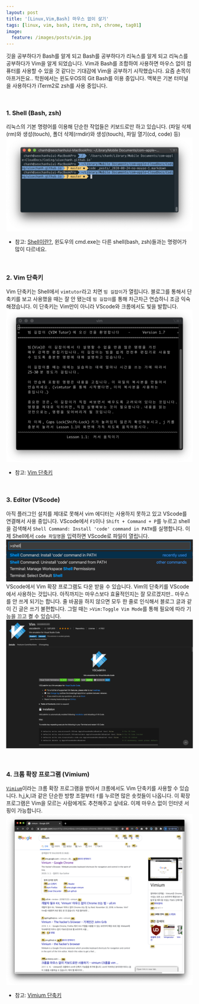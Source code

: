 ```yaml
---
layout: post
title: '[Linux,Vim,Bash] 마우스 없이 살기'
tags: [linux, vim, bash, iterm, zsh, chrome, tag01]
image:
  feature: /images/posts/vim.jpg
---
```


깃을 공부하다가 Bash를 알게 되고 Bash를 공부하다가 리눅스를 알게 되고 리눅스를 공부하다가 Vim을 알게 되었습니다. Vim과 Bash를 조합하여 사용하면 마우스 없이 컴퓨터를 사용할 수 있을 것 같다는 기대감에 Vim을 공부하기 시작했습니다. 요즘 손목이 아프거든요..
학원에서는 윈도우OS의 Git Bash를 이용 중입니다. 맥북은 기본 터미널을 사용하다가 iTerm2로 zsh를 사용 중입니다.

<br>

### 1. Shell (Bash, zsh)
리눅스의 기본 명령어를 이용해 단순한 작업들은 키보드로만 하고 있습니다. (파일 삭제(rm)와 생성(touch), 폴더 삭제(rmdir)와 생성(touch), 파일 열기(cd, code) 등)
![Shell](/images/posts/2020-08-24/shell.png)
- 참고: [Shell이란?](https://jhnyang.tistory.com/57), 윈도우의 cmd.exe는 다른 shell(bash, zsh)들과는 명령어가 많이 다르네요.

<br>

### 2. Vim 단축키
Vim 단축키는 Shell에서 `vimtutor`라고 치면 `빔 길잡이`가 열립니다. 블로그를 통해서 단축키를 보고 사용했을 때는 잘 안 됐는데 `빔 길잡이`를 통해 차근차근 연습하니 조금 익숙해졌습니다.
이 단축키는 Vim만이 아니라 VScode와 크롬에서도 빛을 발합니다.
![Vimtutor](/images/posts/2020-08-24/vimtutor.png)
- 참고: [Vim 단축키](https://gmlwjd9405.github.io/2019/05/14/vim-shortkey.html)

<br>

### 3. Editor (VScode)
아직 플러그인 설치를 제대로 못해서 vim 에디터는 사용하지 못하고 있고 VScode를 연결해서 사용 중입니다. VScode에서 `F1`이나 `Shift + Command + P`를 누르고 shell을 검색해서 `Shell Command: Install 'code' command in PATH`를 실행합니다. 이제 Shell에서 `code 파일명`을 입력하면 VScode로 파일이 열립니다.
![VScode Shell](/images/posts/2020-08-24/vscode_shell.png)
VScode에서 Vim 확장 프로그램도 다운 받을 수 있습니다. Vim의 단축키를 VScode에서 사용하는 것입니다. 아직까지는 마우스보다 효율적인지는 잘 모르겠지만.. 마우스를 안 쓰게 되기는 합니다. 줄 바꿈을 하지 않으면 모두 한 줄로 인식해서 블로그 글과 같이 긴 글은 쓰기 불편합니다. 그럴 때는 `>Vim:Toggle Vim Mode`를 통해 필요에 따라 기능을 끄고 켤 수 있습니다.
![VScode Vim](/images/posts/2020-08-24/vscode_vim.png)

<br>

### 4. 크롬 확장 프로그램 (Vimium)
[`Vimium`](https://chrome.google.com/webstore/detail/vimium/dbepggeogbaibhgnhhndojpepiihcmeb)이라는 크롬 확장 프로그램을 받아서 크롬에서도 Vim 단축키를 사용할 수 있습니다. h,j,k,l과 같은 단순한 방향 조절부터 `f`를 누르면 많은 숏컷들이 나옵니다. 이 확장 프로그램은 Vim을 모르는 사람에게도 추천해주고 싶네요. 이제 마우스 없이 인터넷 서핑이 가능합니다.
![Vimium](/images/posts/2020-08-24/vimium.png)
- 참고: [Vimium 단축키](https://blog.ull.im/review/2018/11/22/vimium.html)
